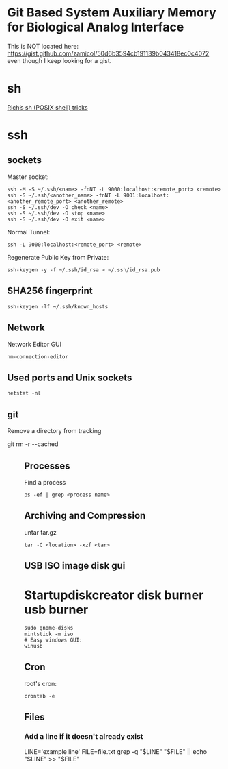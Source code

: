 # Git Based System Auxiliary Memory for Biological Analog Interface #

This is NOT located here: https://gist.github.com/zamicol/50d6b3594cb191139b043418ec0c4072
even though I keep looking for a gist.  

# sh #

[Rich’s sh (POSIX shell) tricks](http://www.etalabs.net/sh_tricks.html)

# ssh #
## sockets ##
Master socket:

    ssh -M -S ~/.ssh/<name> -fnNT -L 9000:localhost:<remote_port> <remote>
    ssh -S ~/.ssh/<another_name> -fnNT -L 9001:localhost:<another_remote_port> <another_remote>
    ssh -S ~/.ssh/dev -O check <name>
    ssh -S ~/.ssh/dev -O stop <name>
    ssh -S ~/.ssh/dev -O exit <name>

Normal Tunnel:

    ssh -L 9000:localhost:<remote_port> <remote>

Regenerate Public Key from Private:

    ssh-keygen -y -f ~/.ssh/id_rsa > ~/.ssh/id_rsa.pub

## SHA256 fingerprint ##

    ssh-keygen -lf ~/.ssh/known_hosts

## Network ##
Network Editor GUI

    nm-connection-editor

## Used ports and Unix sockets ##

    netstat -nl

## git ##

Remove a directory from tracking

   git rm -r --cached <dir>


## Processes ##
Find a process

    ps -ef | grep <process name>


## Archiving and Compression ##

untar tar.gz

    tar -C <location> -xzf <tar>

## USB ISO image disk gui ##
# Startupdiskcreator disk burner usb burner

    sudo gnome-disks
    mintstick -m iso
    # Easy windows GUI:
    winusb

## Cron ##
root's cron:

    crontab -e


## Files ##
### Add a line if it doesn't already exist ###
LINE='example line'
FILE=file.txt
grep -q "$LINE" "$FILE" || echo "$LINE" >> "$FILE"
